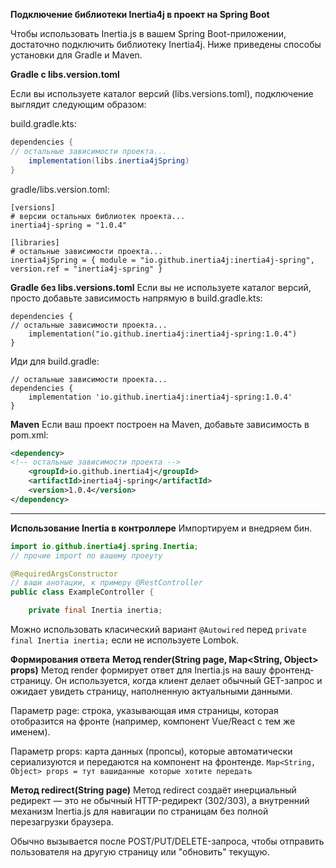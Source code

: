 **Подключение библиотеки Inertia4j в проект на Spring Boot**

Чтобы использовать Inertia.js в вашем Spring Boot-приложении, достаточно подключить библиотеку Inertia4j. Ниже приведены способы установки для Gradle и Maven.

**Gradle с libs.version.toml**

Если вы используете каталог версий (libs.versions.toml), подключение выглядит следующим образом:

build.gradle.kts:
```java
dependencies {
// остальные зависимости проекта...
    implementation(libs.inertia4jSpring)
}
```

gradle/libs.version.toml:
```
[versions]
# версии остальных библиотек проекта...
inertia4j-spring = "1.0.4"

[libraries]
# остальные зависимости проекта...
inertia4jSpring = { module = "io.github.inertia4j:inertia4j-spring", version.ref = "inertia4j-spring" }
```

**Gradle без libs.versions.toml**
Если вы не используете каталог версий, просто добавьте зависимость напрямую в build.gradle.kts:

```
dependencies {
// остальные зависимости проекта...
    implementation("io.github.inertia4j:inertia4j-spring:1.0.4")
}
```

Иди для build.gradle:

```
// остальные зависимости проекта...
dependencies {
    implementation 'io.github.inertia4j:inertia4j-spring:1.0.4'
}
```


**Maven**
Если ваш проект построен на Maven, добавьте зависимость в pom.xml:

```xml
<dependency>
<!-- остальные зависимости проекта -->
    <groupId>io.github.inertia4j</groupId>
    <artifactId>inertia4j-spring</artifactId>
    <version>1.0.4</version>
</dependency>
```
   
---
   
**Использование Inertia в контроллере**
Импортируем и внедряем бин.
```java
import io.github.inertia4j.spring.Inertia;
// прочие import по вашему проеуту

@RequiredArgsConstructor
// ваши анотации, к примеру @RestController
public class ExampleController {

    private final Inertia inertia;
```
Можно использовать класический вариант `@Autowired` перед `private final Inertia inertia;` если не используете Lombok.

**Формирования ответа**
**Метод render(String page, Map<String, Object> props)**
Метод render формирует ответ для Inertia.js на вашу фронтенд-страницу. Он используется, когда клиент делает обычный GET-запрос и ожидает увидеть страницу, наполненную актуальными данными.

Параметр page: строка, указывающая имя страницы, которая отобразится на фронте (например, компонент Vue/React с тем же именем).

Параметр props: карта данных (пропсы), которые автоматически сериализуются и передаются на компонент на фронтенде. 
`Map<String, Object> props = тут вашиданные которые хотите передать`

**Метод redirect(String page)**
Метод redirect создаёт инерциальный редирект — это не обычный HTTP-редирект (302/303), а внутренний механизм Inertia.js для навигации по страницам без полной перезагрузки браузера.

Обычно вызывается после POST/PUT/DELETE-запроса, чтобы отправить пользователя на другую страницу или "обновить" текущую.




